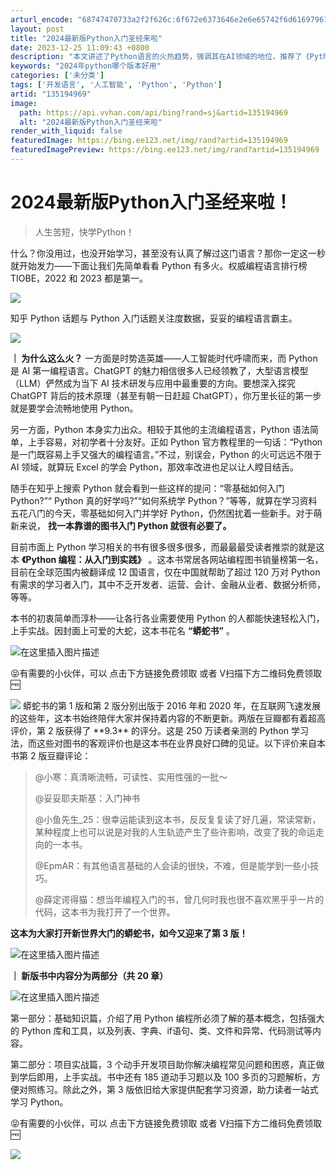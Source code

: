 ```yaml
---
arturl_encode: "68747470733a2f2f626c:6f672e6373646e2e6e65742f6d616979615f7961796179612f:61727469636c652f64657461696c732f313335313934393639"
layout: post
title: "2024最新版Python入门圣经来啦"
date: 2023-12-25 11:09:43 +0800
description: "本文讲述了Python语言的火热趋势，强调其在AI领域的地位，推荐了《Python编程：从入门到实践"
keywords: "2024年python哪个版本好用"
categories: ['未分类']
tags: ['开发语言', '人工智能', 'Python', 'Python']
artid: "135194969"
image:
  path: https://api.vvhan.com/api/bing?rand=sj&artid=135194969
  alt: "2024最新版Python入门圣经来啦"
render_with_liquid: false
featuredImage: https://bing.ee123.net/img/rand?artid=135194969
featuredImagePreview: https://bing.ee123.net/img/rand?artid=135194969
---
```


# 2024最新版Python入门圣经来啦！

> 人生苦短，快学Python！

什么？你没用过，也没开始学习，甚至没有认真了解过这门语言？那你一定这一秒就开始发力——下面让我们先简单看看 Python 有多火。权威编程语言排行榜 TIOBE，2022 和 2023 都是第一。

![](https://i-blog.csdnimg.cn/blog_migrate/38953c5388337787d5b38e7c3ebbfa51.png)

知乎 Python 话题与 Python 入门话题关注度数据，妥妥的编程语言霸主。

![](https://i-blog.csdnimg.cn/blog_migrate/0032969738e2ccfe6782b06e45537fcd.png)

**｜ 为什么这么火？**
一方面是时势造英雄——人工智能时代呼啸而来，而 Python 是 AI 第一编程语言。ChatGPT 的魅力相信很多人已经领教了，大型语言模型（LLM）俨然成为当下 AI 技术研发与应用中最重要的方向。要想深入探究 ChatGPT 背后的技术原理（甚至有朝一日赶超 ChatGPT），你万里长征的第一步就是要学会流畅地使用 Python。

另一方面，Python 本身实力出众。相较于其他的主流编程语言，Python 语法简单，上手容易，对初学者十分友好。正如 Python 官方教程里的一句话：“Python 是一门既容易上手又强大的编程语言。”不过，别误会，Python 的火可远远不限于 AI 领域，就算玩 Excel 的学会 Python，那效率改进也足以让人瞠目结舌。

随手在知乎上搜索 Python 就会看到一些这样的提问：“零基础如何入门 Python?”“ Python 真的好学吗?”“如何系统学 Python？”等等，就算在学习资料五花八门的今天，零基础如何入门并学好 Python，仍然困扰着一些新手。对于萌新来说，
**找一本靠谱的图书入门 Python 就很有必要了。**

目前市面上 Python 学习相关的书有很多很多很多，而最最最受读者推崇的就是这本
**《Python 编程：从入门到实践》**
。这本书常居各网站编程图书销量榜第一名，目前在全球范围内被翻译成 12 国语言，仅在中国就帮助了超过 120 万对 Python 有需求的学习者入门，其中不乏开发者、运营、会计、金融从业者、数据分析师，等等。

本书的初衷简单而淳朴——让各行各业需要使用 Python 的人都能快速轻松入门，上手实战。因封面上可爱的大蛇，这本书花名
**“蟒蛇书”**
。
  
![在这里插入图片描述](https://i-blog.csdnimg.cn/blog_migrate/5e06402531bbca292e75d6a094dc54b6.jpeg#pic_center)

😝有需要的小伙伴，可以
点击下方链接免费领取
或者
V扫描下方二维码免费领取
🆓

![](https://i-blog.csdnimg.cn/blog_migrate/3d338d1a92a4ad4c24f453ff38d38c07.jpeg)
蟒蛇书的第 1 版和第 2 版分别出版于 2016 年和 2020 年，在互联网飞速发展的这些年，这本书始终陪伴大家并保持着内容的不断更新。两版在豆瓣都有着超高评价，第 2 版获得了 \*\*9.3\*\* 的评分。这是 250 万读者亲测的 Python 学习法，而这些对图书的客观评价也是这本书在业界良好口碑的见证。以下评价来自本书第 2 版豆瓣评论：
> @小寒：真清晰流畅，可读性、实用性强的一批～
>
> @妥妥耶夫斯基：入门神书
>
> @小鱼先生\_25：很幸运能读到这本书，反反复复读了好几遍，常读常新，某种程度上也可以说是对我的人生轨迹产生了些许影响，改变了我的命运走向的一本书。
>
> @EpmAR：有其他语言基础的人会读的很快，不难，但是能学到一些小技巧。
>
> @薛定谔得猫：想当年编程入门的书，曾几何时我也很不喜欢黑乎乎一片的代码，这本书为我打开了一个世界。

**这本为大家打开新世界大门的蟒蛇书，如今又迎来了第 3 版！**

![在这里插入图片描述](https://i-blog.csdnimg.cn/blog_migrate/d951a5acf090fbd8e127c1a35a33d8dc.png#pic_center)

**｜ 新版书中内容分为两部分（共 20 章）**

![在这里插入图片描述](https://i-blog.csdnimg.cn/blog_migrate/658b10ae0c789c8ff45e20e2b8bbbe66.png#pic_center)

第一部分：基础知识篇，介绍了用 Python 编程所必须了解的基本概念，包括强大的 Python 库和工具，以及列表、字典、if语句、类、文件和异常、代码测试等内容。

第二部分：项目实战篇，3 个动手开发项目助你解决编程常见问题和困惑，真正做到学后即用，上手实战。书中还有 185 道动手习题以及 100 多页的习题解析，方便对照练习。除此之外，第 3 版依旧给大家提供配套学习资源，助力读者一站式学习 Python。

😝有需要的小伙伴，可以
点击下方链接免费领取
或者
V扫描下方二维码免费领取
🆓

![](https://i-blog.csdnimg.cn/blog_migrate/3d338d1a92a4ad4c24f453ff38d38c07.jpeg)